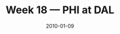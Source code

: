 ---
layout: game
title: Week 18 — PHI at DAL
season: 2009
game_id: 2009_18_PHI_DAL
week: 18
date: 2010-01-09
home_team: DAL
away_team: PHI
final_home: 34
final_away: 14
pbp_url: /assets/data/pbp/2009/2009_18_PHI_DAL.csv.gz
---